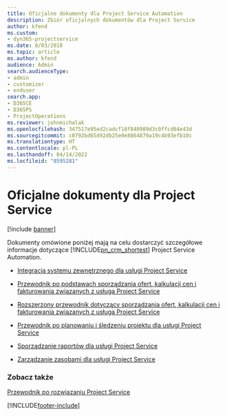 ```yaml
---
title: Oficjalne dokumenty dla Project Service Automation
description: Zbiór oficjalnych dokumentów dla Project Service
author: kfend
ms.custom:
- dyn365-projectservice
ms.date: 8/03/2018
ms.topic: article
ms.author: kfend
audience: Admin
search.audienceType:
- admin
- customizer
- enduser
search.app:
- D365CE
- D365PS
- ProjectOperations
ms.reviewer: johnmichalak
ms.openlocfilehash: 347517e95ed2cadcf18f840989d3c0ffcd04e43d
ms.sourcegitcommit: c0792bd65d92db25e0e8864879a19c4b93efb10c
ms.translationtype: HT
ms.contentlocale: pl-PL
ms.lasthandoff: 04/14/2022
ms.locfileid: "8595281"
---
```

# <a name="white-papers-for-project-service"></a>Oficjalne dokumenty dla Project Service

[!include [banner](../includes/psa-now-project-operations.md)]

Dokumenty omówione poniżej mają na celu dostarczyć szczegółowe informacje dotyczące [!INCLUDE[pn_crm_shortest](../includes/pn-crm-shortest.md)] Project Service Automation.

-   [Integracja systemu zewnętrznego dla usługi Project Service](https://go.microsoft.com/fwlink/?LinkId=825445)

-   [Przewodnik po podstawach sporządzania ofert, kalkulacji cen i fakturowania związanych z usługą Project Service](https://go.microsoft.com/fwlink/?LinkId=825241)

-   [Rozszerzony przewodnik dotyczący sporządzania ofert, kalkulacji cen i fakturowania związanych z usługą Project Service](https://go.microsoft.com/fwlink/?LinkId=825242)

-   [Przewodnik po planowaniu i śledzeniu projektu dla usługi Project Service](https://go.microsoft.com/fwlink/?LinkId=825243)

-   [Sporządzanie raportów dla usługi Project Service](https://go.microsoft.com/fwlink/?LinkId=825446)

-   [Zarządzanie zasobami dla usługi Project Service](https://go.microsoft.com/fwlink/?LinkId=825244)

### <a name="see-also"></a>Zobacz także
 [Przewodnik po rozwiązaniu Project Service](../psa/overview.md)


[!INCLUDE[footer-include](../includes/footer-banner.md)]
